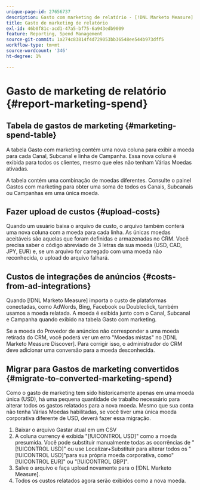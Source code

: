 ```yaml
---
unique-page-id: 27656737
description: Gasto com marketing de relatório - [!DNL Marketo Measure]
title: Gasto de marketing de relatório
exl-id: 46b0f81c-acd1-47a5-bf75-6a943edb9009
feature: Reporting, Spend Management
source-git-commit: 1a274c83814f4d729053bb36548ee544b973dff5
workflow-type: tm+mt
source-wordcount: '346'
ht-degree: 1%

---
```


# Gasto de marketing de relatório {#report-marketing-spend}

## Tabela de gastos de marketing {#marketing-spend-table}

A tabela Gasto com marketing contém uma nova coluna para exibir a moeda para cada Canal, Subcanal e linha de Campanha. Essa nova coluna é exibida para todos os clientes, mesmo que eles não tenham Várias Moedas ativadas.

A tabela contém uma combinação de moedas diferentes. Consulte o painel Gastos com marketing para obter uma soma de todos os Canais, Subcanais ou Campanhas em uma única moeda.

## Fazer upload de custos {#upload-costs}

Quando um usuário baixa o arquivo de custo, o arquivo também conterá uma nova coluna com a moeda para cada linha. As únicas moedas aceitáveis são aquelas que foram definidas e armazenadas no CRM. Você precisa saber o código abreviado de 3 letras da sua moeda (USD, CAD, JPY, EUR) e, se um arquivo for carregado com uma moeda não reconhecida, o upload do arquivo falhará.

## Custos de integrações de anúncios {#costs-from-ad-integrations}

Quando [!DNL Marketo Measure] importa o custo de plataformas conectadas, como AdWords, Bing, Facebook ou Doubleclick, também usamos a moeda relatada. A moeda é exibida junto com o Canal, Subcanal e Campanha quando exibido na tabela Gasto com marketing.

Se a moeda do Provedor de anúncios não corresponder a uma moeda retirada do CRM, você poderá ver um erro &quot;Moedas mistas&quot; no [!DNL Marketo Measure Discover]. Para corrigir isso, o administrador do CRM deve adicionar uma conversão para a moeda desconhecida.

## Migrar para Gastos de marketing convertidos {#migrate-to-converted-marketing-spend}

Como o gasto de marketing tem sido historicamente apenas em uma moeda única (USD), há uma pequena quantidade de trabalho necessário para alterar todos os gastos relatados para a nova moeda. Mesmo que sua conta não tenha Várias Moedas habilitadas, se você tiver uma única moeda corporativa diferente de USD, deverá fazer essa migração.

1. Baixar o arquivo Gastar atual em um CSV
1. A coluna currency é exibida &quot;[!UICONTROL USD]&quot; como a moeda presumida. Você pode substituir manualmente todas as ocorrências de &quot;[!UICONTROL USD]&quot; ou use Localizar+Substituir para alterar todos os &quot;[!UICONTROL USD]&quot;para sua própria moeda corporativa, como&quot;[!UICONTROL EUR]&quot; ou &quot;[!UICONTROL GBP]&quot;.
1. Salve o arquivo e faça upload novamente para o [!DNL Marketo Measure].
1. Todos os custos relatados agora serão exibidos como a nova moeda.
